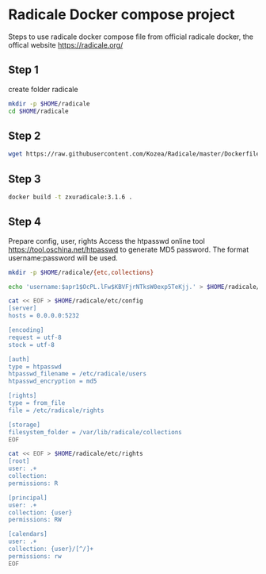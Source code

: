 # Radicale Docker compose project 
Steps to use radicale docker compose file from official radicale docker, the offical website https://radicale.org/

## Step 1
create folder radicale
```bash
mkdir -p $HOME/radicale
cd $HOME/radicale
```
## Step 2
```bash
wget https://raw.githubusercontent.com/Kozea/Radicale/master/Dockerfile
```
## Step 3
```bash
docker build -t zxuradicale:3.1.6 .
```
## Step 4
Prepare config, user, rights
Access the htpasswd online tool https://tool.oschina.net/htpasswd to generate MD5 password. The format username:password will be used.
```bash
mkdir -p $HOME/radicale/{etc,collections}

echo 'username:$apr1$OcPL.lFw$KBVFjrNTksW0exp5TeKjj.' > $HOME/radicale/etc/users

cat << EOF > $HOME/radicale/etc/config
[server]
hosts = 0.0.0.0:5232

[encoding]
request = utf-8
stock = utf-8

[auth]
type = htpasswd
htpasswd_filename = /etc/radicale/users
htpasswd_encryption = md5

[rights]
type = from_file
file = /etc/radicale/rights

[storage]
filesystem_folder = /var/lib/radicale/collections
EOF

cat << EOF > $HOME/radicale/etc/rights
[root]
user: .+
collection:
permissions: R

[principal]
user: .+
collection: {user}
permissions: RW

[calendars]
user: .+
collection: {user}/[^/]+
permissions: rw
EOF
```
